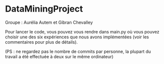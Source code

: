 # DataMiningProject

Groupe : Aurélia Autem et Gibran Chevalley


Pour lancer le code, vous pouvez vous rendre dans main.py où vous pouvez choisir une des six expériences que nous avons implémentées (voir les commentaires pour plus de détails).

(PS : ne regardez pas le nombre de commits par personne, la plupart du travail a été effectuée à deux sur le même ordinateur)

